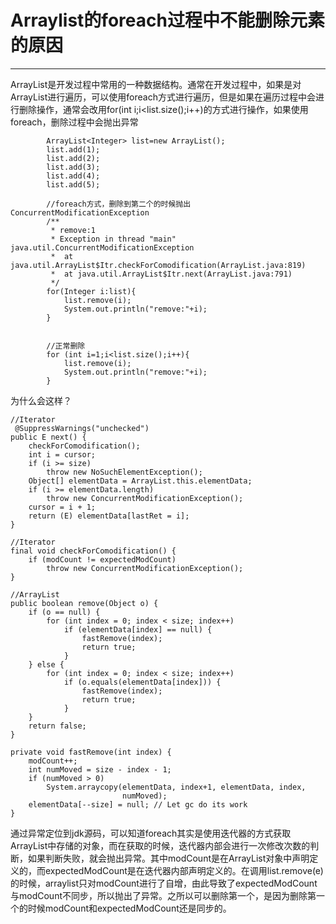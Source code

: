 # Arraylist的foreach过程中不能删除元素的原因

---

ArrayList是开发过程中常用的一种数据结构。通常在开发过程中，如果是对ArrayList进行遍历，可以使用foreach方式进行遍历，但是如果在遍历过程中会进行删除操作，通常会改用for(int i;i<list.size();i++)的方式进行操作，如果使用foreach，删除过程中会抛出异常

    
```
        ArrayList<Integer> list=new ArrayList();
        list.add(1);
        list.add(2);
        list.add(3);
        list.add(4);
        list.add(5);

        //foreach方式，删除到第二个的时候抛出ConcurrentModificationException
        /**
         * remove:1
         * Exception in thread "main" java.util.ConcurrentModificationException
         * 	at java.util.ArrayList$Itr.checkForComodification(ArrayList.java:819)
         * 	at java.util.ArrayList$Itr.next(ArrayList.java:791)
         */
        for(Integer i:list){
            list.remove(i);
            System.out.println("remove:"+i);
        }


        //正常删除
        for (int i=1;i<list.size();i++){
            list.remove(i);
            System.out.println("remove:"+i);
        }
```

为什么会这样？
```
//Iterator
 @SuppressWarnings("unchecked")
public E next() {
    checkForComodification();
    int i = cursor;
    if (i >= size)
        throw new NoSuchElementException();
    Object[] elementData = ArrayList.this.elementData;
    if (i >= elementData.length)
        throw new ConcurrentModificationException();
    cursor = i + 1;
    return (E) elementData[lastRet = i];
}
```

```
//Iterator
final void checkForComodification() {
	if (modCount != expectedModCount)
		throw new ConcurrentModificationException();
}
```

```
//ArrayList
public boolean remove(Object o) {
	if (o == null) {
		for (int index = 0; index < size; index++)
			if (elementData[index] == null) {
				fastRemove(index);
				return true;
			}
	} else {
		for (int index = 0; index < size; index++)
			if (o.equals(elementData[index])) {
				fastRemove(index);
				return true;
			}
	}
	return false;
}

private void fastRemove(int index) {
	modCount++;
	int numMoved = size - index - 1;
	if (numMoved > 0)
		System.arraycopy(elementData, index+1, elementData, index,
						 numMoved);
	elementData[--size] = null; // Let gc do its work
}
```


通过异常定位到jdk源码，可以知道foreach其实是使用迭代器的方式获取ArrayList中存储的对象，而在获取的时候，迭代器内部会进行一次修改次数的判断，如果判断失败，就会抛出异常。其中modCount是在ArrayList对象中声明定义的，而expectedModCount是在迭代器内部声明定义的。在调用list.remove(e)的时候，arraylist只对modCount进行了自增，由此导致了expectedModCount与modCount不同步，所以抛出了异常。之所以可以删除第一个，是因为删除第一个的时候modCount和expectedModCount还是同步的。